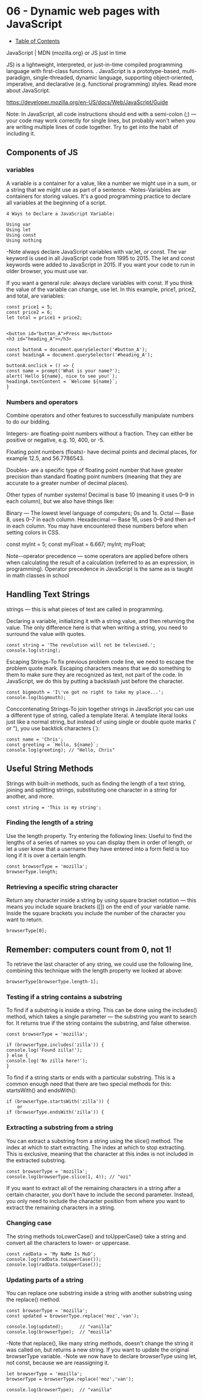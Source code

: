# 06 - Dynamic web pages with JavaScript
- [Table of Contents](README.md)


JavaScript | MDN (mozilla.org)  or JS  just in time

JS) is a lightweight, interpreted, or just-in-time compiled programming language with first-class functions. . JavaScript is a prototype-based, multi-paradigm, single-threaded, dynamic language, supporting object-oriented, imperative, and declarative (e.g. functional programming) styles. Read more about JavaScript.

https://developer.mozilla.org/en-US/docs/Web/JavaScript/Guide

Note: In JavaScript, all code instructions should end with a semi-colon (;) — your code may work correctly for single lines, but probably won't when you are writing multiple lines of code together. Try to get into the habit of including it.

## Components of JS

### variables
A variable is a container for a value, like a number we might use in a sum, or a string that we might use as part of a sentence.
-Notes-Variables are containers for storing values. It's a good programming practice to declare all variables at the beginning of a script.

    4 Ways to Declare a JavaScript Variable:

    Using var
    Using let
    Using const
    Using nothing

-Note always declare JavaScript variables with var,let, or const. The var keyword is used in all JavaScript code from 1995 to 2015. The let and const keywords were added to JavaScript in 2015. If you want your code to run in older browser, you must use var.

If you want a general rule: always declare variables with const. If you think the value of the variable can change, use let. In this example, price1, price2, and total, are variables:

    const price1 = 5;
    const price2 = 6;
    let total = price1 + price2;


    <button id="button_A">Press me</button>
    <h3 id="heading_A"></h3>

    const buttonA = document.querySelector('#button_A');
    const headingA = document.querySelector('#heading_A');

    buttonA.onclick = () => {
    const name = prompt('What is your name?');
    alert(`Hello ${name}, nice to see you!`);
    headingA.textContent = `Welcome ${name}`;
    }

### Numbers and operators
Combine operators and other features to successfully manipulate numbers to do our bidding.

Integers- are floating-point numbers without a fraction. They can either be positive or negative, e.g. 10, 400, or -5.

Floating point numbers (floats)- have decimal points and decimal places, for example 12.5, and 56.7786543.

Doubles- are a specific type of floating point number that have greater precision than standard floating point numbers (meaning that they are accurate to a greater number of decimal places).

Other types of number systems! Decimal is base 10 (meaning it uses 0–9 in each column), but we also have things like:

Binary — The lowest level language of computers; 0s and 1s.
Octal — Base 8, uses 0–7 in each column.
Hexadecimal — Base 16, uses 0–9 and then a–f in each column. You may have encountered these numbers before when setting colors in CSS.

const myInt = 5;
const myFloat = 6.667;
myInt;
myFloat;

Note--operator precedence — some operators are applied before others when calculating the result of a calculation (referred to as an expression, in programming). Operator precedence in JavaScript is the same as is taught in math classes in school

## Handling Text Strings

strings — this is what pieces of text are called in programming.

Declaring a variable, initializing it with a string value, and then returning the value. The only difference here is that when writing a string, you need to surround the value with quotes.

    const string = 'The revolution will not be televised.';
    console.log(string);

Escaping Strings-To fix previous problem code line, we need to escape the problem quote mark. Escaping characters means that we do something to them to make sure they are recognized as text, not part of the code. In JavaScript, we do this by putting a backslash just before the character.

    const bigmouth = 'I\'ve got no right to take my place...';
    console.log(bigmouth);

Conccontenating Strings-To join together strings in JavaScript you can use a different type of string, called a template literal. A template literal looks just like a normal string, but instead of using single or double quote marks (' or "), you use backtick characters (`):

    const name = 'Chris';
    const greeting = `Hello, ${name}`;
    console.log(greeting); // "Hello, Chris"

## Useful String Methods

Strings with built-in methods, such as finding the length of a text string, joining and splitting strings, substituting one character in a string for another, and more.

    const string = 'This is my string';

### Finding the length of a string
Use the length property. Try entering the following lines: Useful to find the lengths of a series of names so you can display them in order of length, or let a user know that a username they have entered into a form field is too long if it is over a certain length.

    const browserType = 'mozilla';
    browserType.length;

### Retrieving a specific string character
Return any character inside a string by using square bracket notation — this means you include square brackets ([]) on the end of your variable name. Inside the square brackets you include the number of the character you want to return.
        
    browserType[0];

## Remember: computers count from 0, not 1!

To retrieve the last character of any string, we could use the following line, combining this technique with the length property we looked at above:

    browserType[browserType.length-1];

### Testing if a string contains a substring
To find if a substring is inside a string. This can be done using the includes() method, which takes a single parameter — the substring you want to search for. It returns true if the string contains the substring, and false otherwise.

    const browserType = 'mozilla';

    if (browserType.includes('zilla')) {
    console.log('Found zilla!');
    } else {
    console.log('No zilla here!');
    }

To find if a string starts or ends with a particular substring. This is a common enough need that there are two special methods for this: startsWith() and endsWith():

    if (browserType.startsWith('zilla')) {
        or
    if (browserType.endsWith('zilla')) {

### Extracting a substring from a string
You can extract a substring from a string using the slice() method. The index at which to start extracting. The index at which to stop extracting. This is exclusive, meaning that the character at this index is not included in the extracted substring.

    const browserType = 'mozilla';
    console.log(browserType.slice(1, 4)); // "ozi"

If you want to extract all of the remaining characters in a string after a certain character, you don't have to include the second parameter. Instead, you only need to include the character position from where you want to extract the remaining characters in a string.

### Changing case
The string methods toLowerCase() and toUpperCase() take a string and convert all the characters to lower- or uppercase.

    const radData = 'My NaMe Is MuD';
    console.log(radData.toLowerCase());
    console.log(radData.toUpperCase());

### Updating parts of a string 
You can replace one substring inside a string with another substring using the replace() method. 

    const browserType = 'mozilla';
    const updated = browserType.replace('moz','van');

    console.log(updated);      // "vanilla"
    console.log(browserType);  // "mozilla"

-Note that replace(), like many string methods, doesn't change the string it was called on, but returns a new string. If you want to update the original browserType variable.
-Note we now have to declare browserType using let, not const, because we are reassigning it.

    let browserType = 'mozilla';
    browserType = browserType.replace('moz','van');

    console.log(browserType);  // "vanilla"














